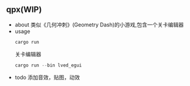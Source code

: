 ## qpx(WIP)
* about
类似《几何冲刺》(Geometry Dash)的小游戏,包含一个关卡编辑器
* usage
  ```rust
  cargo run
  ```
  关卡编辑器
  ```rust
  cargo run --bin lved_egui
  ```
* todo
添加音效，贴图，动效
